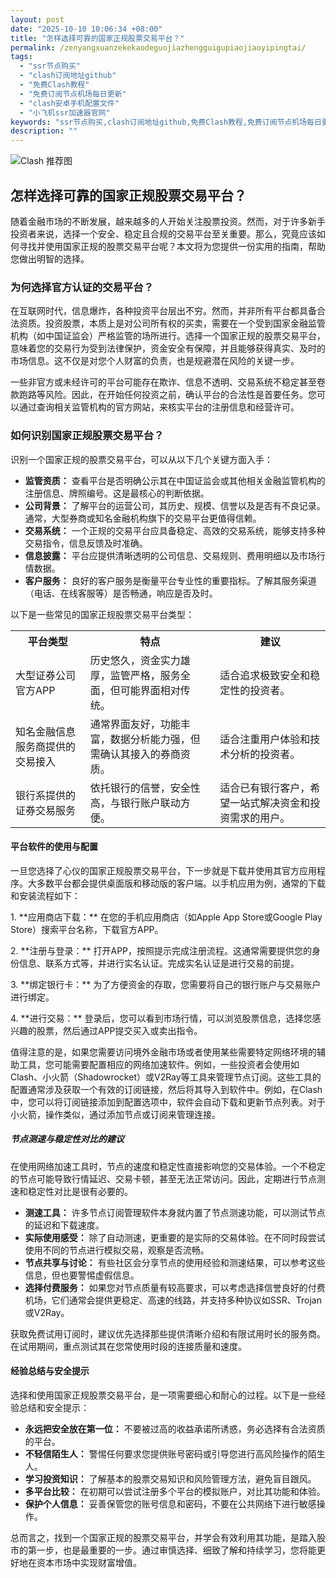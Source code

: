 ```yaml
---
layout: post
date: "2025-10-10 10:06:34 +08:00"
title: "怎样选择可靠的国家正规股票交易平台？"
permalink: /zenyangxuanzekekaodeguojiazhengguigupiaojiaoyipingtai/
tags:
  - "ssr节点购买"
  - "clash订阅地址github"
  - "免费Clash教程"
  - "免费订阅节点机场每日更新"
  - "clash安卓手机配置文件"
  - "小飞机ssr加速器官网"
keywords: "ssr节点购买,clash订阅地址github,免费Clash教程,免费订阅节点机场每日更新,clash安卓手机配置文件,小飞机ssr加速器官网"
description: ""
---
```


![Clash 推荐图](https://clashjd.github.io/assets/img/免费clash节点.png)

## 怎样选择可靠的国家正规股票交易平台？


<p>随着金融市场的不断发展，越来越多的人开始关注股票投资。然而，对于许多新手投资者来说，选择一个安全、稳定且合规的交易平台至关重要。那么，究竟应该如何寻找并使用国家正规的股票交易平台呢？本文将为您提供一份实用的指南，帮助您做出明智的选择。</p>

<h3>为何选择官方认证的交易平台？</h3>

<p>在互联网时代，信息爆炸，各种投资平台层出不穷。然而，并非所有平台都具备合法资质。投资股票，本质上是对公司所有权的买卖，需要在一个受到国家金融监管机构（如中国证监会）严格监管的场所进行。选择一个国家正规的股票交易平台，意味着您的交易行为受到法律保护，资金安全有保障，并且能够获得真实、及时的市场信息。这不仅是对您个人财富的负责，也是规避潜在风险的关键一步。</p>

<p>一些非官方或未经许可的平台可能存在欺诈、信息不透明、交易系统不稳定甚至卷款跑路等风险。因此，在开始任何投资之前，确认平台的合法性是首要任务。您可以通过查询相关监管机构的官方网站，来核实平台的注册信息和经营许可。</p>

<h3>如何识别国家正规股票交易平台？</h3>

<p>识别一个国家正规的股票交易平台，可以从以下几个关键方面入手：</p>

<ul>
    <li><strong>监管资质：</strong> 查看平台是否明确公示其在中国证监会或其他相关金融监管机构的注册信息、牌照编号。这是最核心的判断依据。</li>
    <li><strong>公司背景：</strong> 了解平台的运营公司，其历史、规模、信誉以及是否有不良记录。通常，大型券商或知名金融机构旗下的交易平台更值得信赖。</li>
    <li><strong>交易系统：</strong> 一个正规的交易平台应具备稳定、高效的交易系统，能够支持多种交易指令，信息反馈及时准确。</li>
    <li><strong>信息披露：</strong> 平台应提供清晰透明的公司信息、交易规则、费用明细以及市场行情数据。</li>
    <li><strong>客户服务：</strong> 良好的客户服务是衡量平台专业性的重要指标。了解其服务渠道（电话、在线客服等）是否畅通，响应是否及时。</li>
</ul>

<p>以下是一些常见的国家正规股票交易平台类型：</p>

<table>
    <tr>
        <th>平台类型</th>
        <th>特点</th>
        <th>建议</th>
    </tr>
    <tr>
        <td>大型证券公司官方APP</td>
        <td>历史悠久，资金实力雄厚，监管严格，服务全面，但可能界面相对传统。</td>
        <td>适合追求极致安全和稳定性的投资者。</td>
    </tr>
    <tr>
        <td>知名金融信息服务商提供的交易接入</td>
        <td>通常界面友好，功能丰富，数据分析能力强，但需确认其接入的券商资质。</td>
        <td>适合注重用户体验和技术分析的投资者。</td>
    </tr>
    <tr>
        <td>银行系提供的证券交易服务</td>
        <td>依托银行的信誉，安全性高，与银行账户联动方便。</td>
        <td>适合已有银行客户，希望一站式解决资金和投资需求的用户。</td>
    </tr>
</table>

<h4>平台软件的使用与配置</h4>

<p>一旦您选择了心仪的国家正规股票交易平台，下一步就是下载并使用其官方应用程序。大多数平台都会提供桌面版和移动版的客户端。以手机应用为例，通常的下载和安装流程如下：</p>

<p>1. **应用商店下载：** 在您的手机应用商店（如Apple App Store或Google Play Store）搜索平台名称，下载官方APP。</p>
<p>2. **注册与登录：** 打开APP，按照提示完成注册流程。这通常需要提供您的身份信息、联系方式等，并进行实名认证。完成实名认证是进行交易的前提。</p>
<p>3. **绑定银行卡：** 为了方便资金的存取，您需要将自己的银行账户与交易账户进行绑定。</p>
<p>4. **进行交易：** 登录后，您可以看到市场行情，可以浏览股票信息，选择您感兴趣的股票，然后通过APP提交买入或卖出指令。</p>

<p>值得注意的是，如果您需要访问境外金融市场或者使用某些需要特定网络环境的辅助工具，您可能需要配置相应的网络加速软件。例如，一些投资者会使用如Clash、小火箭（Shadowrocket）或V2Ray等工具来管理节点订阅。这些工具的配置通常涉及获取一个有效的订阅链接，然后将其导入到软件中。例如，在Clash中，您可以将订阅链接添加到配置选项中，软件会自动下载和更新节点列表。对于小火箭，操作类似，通过添加节点或订阅来管理连接。</p>

<h5>节点测速与稳定性对比的建议</h5>

<p>在使用网络加速工具时，节点的速度和稳定性直接影响您的交易体验。一个不稳定的节点可能导致行情延迟、交易卡顿，甚至无法正常访问。因此，定期进行节点测速和稳定性对比是很有必要的。</p>

<ul>
    <li><strong>测速工具：</strong> 许多节点订阅管理软件本身就内置了节点测速功能，可以测试节点的延迟和下载速度。</li>
    <li><strong>实际使用感受：</strong> 除了自动测速，更重要的是实际的交易体验。在不同时段尝试使用不同的节点进行模拟交易，观察是否流畅。</li>
    <li><strong>节点共享与讨论：</strong> 有些社区会分享节点的使用经验和测速结果，可以参考这些信息，但也要警惕虚假信息。</li>
    <li><strong>选择付费服务：</strong> 如果您对节点质量有较高要求，可以考虑选择信誉良好的付费机场，它们通常会提供更稳定、高速的线路，并支持多种协议如SSR、Trojan或V2Ray。</li>
</ul>

<p>获取免费试用订阅时，建议优先选择那些提供清晰介绍和有限试用时长的服务商。在试用期间，重点测试其在您常使用时段的连接质量和速度。</p>

<h4>经验总结与安全提示</h4>

<p>选择和使用国家正规股票交易平台，是一项需要细心和耐心的过程。以下是一些经验总结和安全提示：</p>

<ul>
    <li><strong>永远把安全放在第一位：</strong> 不要被过高的收益承诺所诱惑，务必选择有合法资质的平台。</li>
    <li><strong>不轻信陌生人：</strong> 警惕任何要求您提供账号密码或引导您进行高风险操作的陌生人。</li>
    <li><strong>学习投资知识：</strong> 了解基本的股票交易知识和风险管理方法，避免盲目跟风。</li>
    <li><strong>多平台比较：</strong> 在初期可以尝试注册多个平台的模拟账户，对比其功能和体验。</li>
    <li><strong>保护个人信息：</strong> 妥善保管您的账号信息和密码，不要在公共网络下进行敏感操作。</li>
</ul>

<p>总而言之，找到一个国家正规的股票交易平台，并学会有效利用其功能，是踏入股市的第一步，也是最重要的一步。通过审慎选择、细致了解和持续学习，您将能更好地在资本市场中实现财富增值。</p>